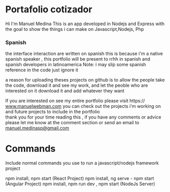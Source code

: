 # Portafolio cotizador 

Hi I'm Manuel Medina
This is an app developed in Nodejs and Express with the goal to show 
the things i can make on Javascript,Nodejs, Php

### Spanish
the interface interaction are written on spanish  this is 
because i'm a native spanish speaker , this portfolio will be present to rrhh in spanish and spanish developers in latinoamerica 
Note: i may slip some spanish reference in the code just ignore it 

a reason for uploading theses projects on github is to allow the people take the code, download it and see my work, and let the peoble who are interested on it download it and add whatever they want
 
If you are interested on see my entire portfolio 
please visit https:// www.manuelwebman.com you can check out the projects i'm working on and future projects to include in the portfolio  
thank you for your time reading this , if you have any comments or advice please let me know at the comment section or send an email to  manuel.medinasp@gmail.com


# Commands

Include normal commands you use to run a javascript/nodejs framework project 

npm install, npm start    		(React Project)
npm install, ng serve - npm start 	(Angular Project)
npm install, npm run dev , npm start 	(NodeJs Server)
